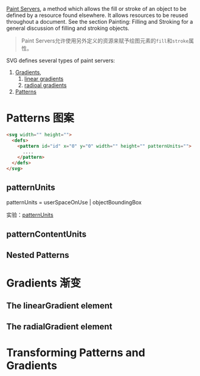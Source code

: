 
[Paint Servers](https://www.w3.org/TR/SVG2/pservers.html), a method which allows the fill or stroke of an object to be defined by a resource found elsewhere. It allows resources to be reused throughout a document. See the section Painting: Filling and Stroking for a general discussion of filling and stroking objects.

> Paint Servers允许使用另外定义的资源来赋予绘图元素的`fill`和`stroke`属性。

SVG defines several types of paint servers:

1. [Gradients](https://www.w3.org/TR/SVG2/pservers.html#Gradients),
    1. [linear gradients](https://www.w3.org/TR/SVG2/pservers.html#LinearGradients)
    2. [radioal gradients](https://www.w3.org/TR/SVG2/pservers.html#RadialGradients)
2. [Patterns](https://www.w3.org/TR/SVG2/pservers.html#Patterns)


# Patterns 图案

```html
<svg width="" height="">
  <defs>
    <pattern id="id" x="0" y="0" width="" height="" patternUnits="">
      ....
    </pattern>
  </defs>
</svg>
```

## patternUnits

patternUnits = userSpaceOnUse | objectBoundingBox

实验：[patternUnits](https://jsbin.com/xibemuy/edit?html,css,output)

## patternContentUnits

## Nested Patterns

# Gradients 渐变

## The linearGradient element
## The radialGradient element

# Transforming Patterns and Gradients